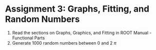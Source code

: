 # Assignment 3: Graphs, Fitting, and Random Numbers

1. Read the sections on Graphs, Graphics, and Fitting in ROOT Manual - Functional Parts
2. Generate 1000 random numbers between 0 and 2 $\pi$
